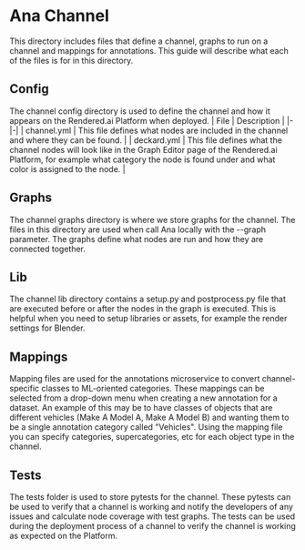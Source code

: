 # Ana Channel
This directory includes files that define a channel, graphs to run on a channel and mappings for annotations. This guide will describe what each of the files is for in this directory.

## Config
The channel config directory is used to define the channel and how it appears on the Rendered.ai Platform when deployed.
| File | Description |
|-|-|
| channel.yml | This file defines what nodes are included in the channel and where they can be found. |
| deckard.yml | This file defines what the channel nodes will look like in the Graph Editor page of the Rendered.ai Platform, for example what category the node is found under and what color is assigned to the node. |

## Graphs
The channel graphs directory is where we store graphs for the channel. The files in this directory are used when call Ana locally with the --graph parameter. The graphs define what nodes are run and how they are connected together.

## Lib
The channel lib directory contains a setup.py and postprocess.py file that are executed before or after the nodes in the graph is executed. This is helpful when you need to setup libraries or assets, for example the render settings for Blender.

## Mappings
Mapping files are used for the annotations microservice to convert channel-specific classes to ML-oriented categories. These mappings can be selected from a drop-down menu when creating a new annotation for a dataset. An example of this may be to have classes of objects that are different vehicles (Make A Model A, Make A Model B) and wanting them to be a single annotation category called "Vehicles". Using the mapping file you can specify categories, supercategories, etc for each object type in the channel.

## Tests
The tests folder is used to store pytests for the channel. These pytests can be used to verify that a channel is working and notify the developers of any issues and calculate node coverage with test graphs. The tests can be used during the deployment process of a channel to verify the channel is working as expected on the Platform.
